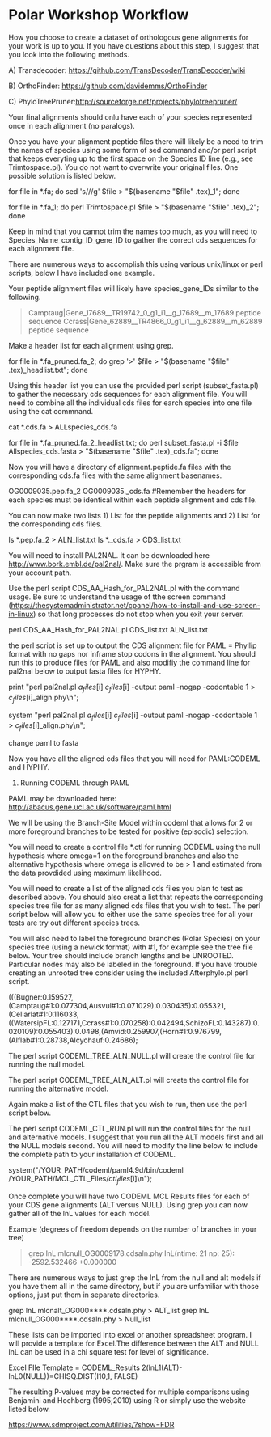# Polar Workshop Workflow
How you choose to create a dataset of orthologous gene alignments for your work is up to you. If you have questions about this step, I suggest that you look into the following methods. 

A) Transdecoder: https://github.com/TransDecoder/TransDecoder/wiki

B) OrthoFinder: https://github.com/davidemms/OrthoFinder

C) PhyloTreePruner:http://sourceforge.net/projects/phylotreepruner/

Your final alignments should onlu have each of your species represented once in each alignment (no paralogs).

Once you have your alignment peptide files there will likely be a need to trim the names of species using some form of sed command and/or perl script that keeps everyting up to the first space on the Species ID line (e.g., see Trimtospace.pl). You do not want to overwrite your original files. One possible solution is listed below.

for file in *.fa; do sed 's///g' $file > "$(basename "$file" .tex)_1"; done

for file in *.fa_1; do perl Trimtospace.pl $file > "$(basename "$file" .tex)_2"; done

Keep in mind that you cannot trim the names too much, as you will need to Species_Name_contig_ID_gene_ID to gather the correct cds sequences for each alignment file.

There are numerous ways to accomplish this using various unix/linux or perl scripts, below I have included one example.

Your peptide alignment files will likely have species_gene_IDs similar to the following.

>Camptaug|Gene_17689__TR19742_0_g1_i1__g_17689__m_17689
peptide sequence
>Ccrass|Gene_62889__TR4866_0_g1_i1__g_62889__m_62889
peptide sequence

Make a header list for each alignment using grep.

for file in *.fa_pruned.fa_2; do grep '>' $file > "$(basename "$file" .tex)_headlist.txt"; done

Using this header list you can use the provided perl script (subset_fasta.pl) to gather the necessary cds sequences for each alignment file. You will need to combine all the individual cds files for earch species into one file using the cat commnand.

cat *.cds.fa > ALLspecies_cds.fa

for file in *.fa_pruned.fa_2_headlist.txt; do perl subset_fasta.pl -i $file Allspecies_cds.fasta > "$(basename "$file" .tex)_cds.fa"; done

Now you will have a directory of alignment.peptide.fa files with the corresponding cds.fa files with the same alignment basenames.

OG0009035.pep.fa_2 OG0009035._cds.fa   #Remember the headers for each species must be identical within each peptide alignment and cds file.

You can now make two lists 1) List for the peptide alignments and 2) List for the corresponding cds files.

ls *.pep.fa_2 > ALN_list.txt
ls *._cds.fa > CDS_list.txt

You will need to install PAL2NAL. It can be downloaded here http://www.bork.embl.de/pal2nal/. Make sure the prgram is accessible from your account path.

Use the perl script CDS_AA_Hash_for_PAL2NAL.pl with the command usage. Be sure to understand the usage of tthe screen command (https://thesystemadministrator.net/cpanel/how-to-install-and-use-screen-in-linux) so that long processes do not stop when you exit your server.

perl CDS_AA_Hash_for_PAL2NAL.pl CDS_list.txt ALN_list.txt

the perl script is set up to output the CDS alignment file for PAML = Phyllip format with no gaps nor inframe stop codons in the alignment. You should run this to produce files for PAML and also modifiy the command line for pal2nal below to output fasta files for HYPHY.

print "perl pal2nal.pl $a_files[$i] $c_files[$i] -output paml -nogap -codontable 1 > $c_files[$i]_align.phy\n";

system "perl pal2nal.pl $a_files[$i] $c_files[$i] -output paml -nogap -codontable 1 > $c_files[$i]_align.phy\n";

change paml to fasta

Now you have all the aligned cds files that you will need for PAML:CODEML and HYPHY.

1)  Running CODEML through PAML

PAML may be downloaded here: http://abacus.gene.ucl.ac.uk/software/paml.html

We will be using the Branch-Site Model within codeml that allows for 2 or more foreground branches to be tested for positive (episodic) selection.

You will need to create a control file *.ctl for running CODEML using the null hypothesis where omega=1 on the foreground branches and also the alternative hypothesis where omega is allowed to be > 1 and estimated from the data provdided using maximum likelihood.

You will need to create a list of the aligned cds files you plan to test as described above. You should also creat a list that repeats the corresponding species tree file for as many aligned cds files that you wish to test. The perl script below will allow you to either use the same species tree for all your tests are try out different species trees. 

You will also need to label the foreground branches (Polar Species) on your species tree (using a newick format) with #1, for example see the tree file below. Your tree should include branch lengths and be UNROOTED. Particular nodes may also be labeled in the foreground. If you have trouble creating an unrooted tree consider using the included Afterphylo.pl perl script.

(((Bugner:0.159527,(Camptaug#1:0.077304,Ausvul#1:0.071029):0.030435):0.055321,(Cellarlat#1:0.116033,((WatersipFL:0.127171,Ccrass#1:0.070258):0.042494,SchizoFL:0.143287):0.020109):0.055403):0.0498,(Amvid:0.259907,(Horn#1:0.976799,(Alflab#1:0.28738,Alcyohauf:0.24686);

The perl script CODEML_TREE_ALN_NULL.pl will create the control file for running the null model.

The perl script CODEML_TREE_ALN_ALT.pl will create the control file for running the alternative model.

Again make a list of the CTL files that you wish to run, then use the perl script below.

The perl script CODEML_CTL_RUN.pl will run the control files for the null and alternative models. I suggest that you run all the ALT models first and all the NULL models second. You will need to modify the line below to include the complete path to your installation of CODEML.

system("/YOUR_PATH/codeml/paml4.9d/bin/codeml /YOUR_PATH/MCL_CTL_Files/$ctl_files[$i]\n");

Once complete you will have two CODEML MCL Results files for each of your CDS gene alignments (ALT versus NULL). Using grep you can now gather all of the lnL values for each model.

Example (degrees of freedom depends on the number of branches in your tree)
>grep lnL mlcnull_OG0009178.cdsaln.phy
>lnL(ntime: 21  np: 25):  -2592.532466      +0.000000

There are numerous ways to just grep the lnL from the null and alt models if you have them all in the same directory, but if you are unfamiliar with those options, just put them in separate directories.

grep lnL mlcnalt_OG000****.cdsaln.phy > ALT_list
grep lnL mlcnull_OG000****.cdsaln.phy > Null_list

These lists can be imported into excel or another spreadsheet program. I will provide a template for Excel.The difference between the ALT and NULL lnL can be used in a chi square test for level of significance.

Excel FIle Template = CODEML_Results
2(lnL1(ALT)-lnL0(NULL))=CHISQ.DIST(I10,1, FALSE)

The resulting P-values may be corrected for multiple comparisons using Benjamini and Hochberg (1995;2010) using R or simply use the website listed below.

https://www.sdmproject.com/utilities/?show=FDR



























